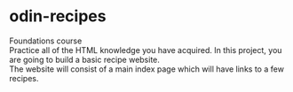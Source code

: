 # odin-recipes
Foundations course 
<br/>
Practice all of the HTML knowledge you have acquired. In this project, you are going to build a basic recipe website.
<br/>
The website will consist of a main index page which will have links to a few recipes.
